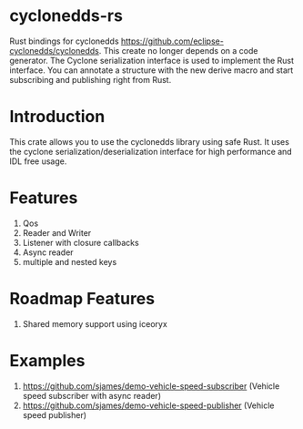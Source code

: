 # cyclonedds-rs 

Rust bindings for cyclonedds https://github.com/eclipse-cyclonedds/cyclonedds.
This create no longer depends on a code generator. The Cyclone serialization
interface is used to implement the Rust interface. You can annotate a structure
with the new derive macro and start subscribing and publishing right from Rust.

# Introduction

This crate allows you to use the cyclonedds library using safe Rust. It uses the
cyclone serialization/deserialization interface for high performance and IDL free usage.

# Features

1. Qos
2. Reader and Writer
3. Listener with closure callbacks
4. Async reader 
5. multiple and nested keys

# Roadmap Features
1. Shared memory support using iceoryx

# Examples

1. https://github.com/sjames/demo-vehicle-speed-subscriber  (Vehicle speed subscriber with async reader)
2. https://github.com/sjames/demo-vehicle-speed-publisher (Vehicle speed publisher)

